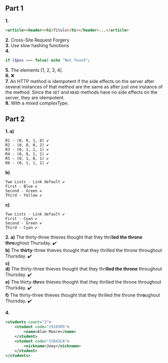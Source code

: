 
## Part 1

**1.**
```html
<article><header><h1>Título</h1></header>...</article>
```
**2.** Cross-Site Request Forgery  
**3.** Use slow hashing functions  
**4.**
```php
if ($pos === false) echo "Not found";
```
**5.** The elements [1, 2, 3, 4].  
**6.** ❌  
**7.** An HTTP method is idempotent if the side effects on the server after several instances of that method are the same as after just one instance of the method. Since the `GET` and `HEAD` methods have no side effects on the server, they are idempotent.  
**8.** With a *mixed complexType*.

## Part 2

**1. a)**
```
R1 - (0, 0, 1, 0) ✔️
R2 - (0, 0, 0, 2) ✔️
R3 - (0, 1, 1, 1) ✔️
R4 - (0, 0, 1, 1) ✔️
R5 - (0, 1, 0, 1) ✔️
R6 - (0, 1, 1, 1) ✔️
```

**b)**
```
Two Lists - Link default ✔️
First - Blue ✔️
Second - Green ✔️
Third - Yellow ✔️
```

**c)**
```
Two Lists - Link default ✔️
First - Cyan ✔️
Second - Green ✔️
Third - Cyan ✔️
```

**2. a)** The thirty-three thieves thought that they thril**led the throne thro**ughout Thursday. ✔️  
**b)** The **thirty**-three thieves thought that they thrilled the throne throughout Thursday. ✔️  
**c)**   
**d)** The thirty-three thieves thought that they thri**lled the throne** throughout Thursday. ✔️  
**e)** The thirty-**thr**ee thieves thought that they thrilled the throne throughout Thursday. ✔️  
**f)** The thirty-three thieves thought that they thrilled the throne thr**o**ughout Thursday. ✔️

**4.**
```xml
<students count="2">
    <student code="19185MS">
        <name>Alan Moore</name>
    </student>
    <student code="15843CA">
        <nickname>Joey</nickname>
    </student>
</students>
```